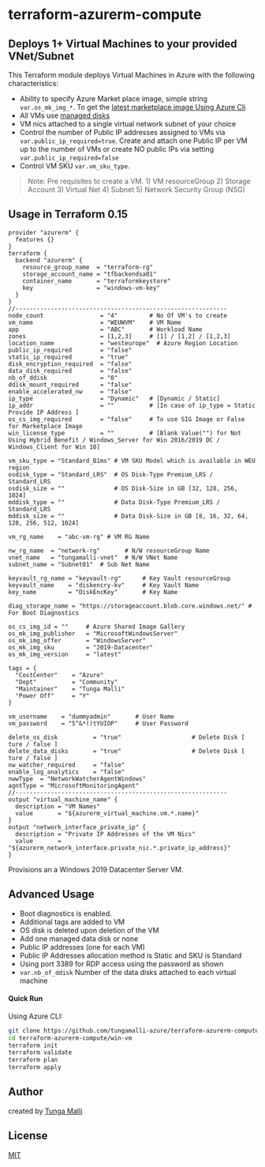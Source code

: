 # terraform-azurerm-compute

## Deploys 1+ Virtual Machines to your provided VNet/Subnet

This Terraform module deploys Virtual Machines in Azure with the following characteristics:

- Ability to specify Azure Market place image, simple string `var.os_mk_img_*`. To get the [latest marketplace image Using Azure Cli](https://docs.microsoft.com/cli/azure/vm/image?view=azure-cli-latest) 
- All VMs use [managed disks](https://azure.microsoft.com/services/managed-disks/) 
- VM nics attached to a single virtual network subnet of your choice
- Control the number of Public IP addresses assigned to VMs via `var.public_ip_required=true`. Create and attach one Public IP per VM up to the number of VMs or create NO public IPs via setting `var.public_ip_required=false`
- Control VM SKU `var.vm_sku_type`.

> Note: Pre requisites to create a VM. 1) VM resourceGroup 2) Storage Account 3) Virtual Net 4) Subnet 5) Network Security Group (NSG)

## Usage in Terraform 0.15
```hcl
provider "azurerm" {
  features {}
}
terraform {
  backend "azurerm" {
    resource_group_name  = "terraform-rg"
    storage_account_name = "tfbackendsa01"
    container_name       = "terraformkeystore"
    key                  = "windows-vm-key"
  }
}
//------------------------------------------------------------
node_count                = "4"         # No Of VM's to create
vm_name                   = "WEUWVM"    # VM Name
app                       = "ABC"       # Workload Name
zones                     = [1,2,3]     # [1] / [1,2] / [1,2,3]
location_name             = "westeurope"  # Azure Region Location
public_ip_required        = "false"
static_ip_required        = "true"
disk_encryption_required  = "false"
data_disk_required        = "false"
nb_of_ddisk               = "0"
ddisk_mount_required      = "false"
enable_accelerated_nw     = "false"
ip_type                   = "Dynamic"   # [Dynamic / Static]
ip_addr                   = ""          # [In case of ip_type = Static Provide IP Address ]
os_cs_img_required        = "false"     # To use SIG Image or False for Marketplace Image
win_license_type          = ""	        # [Blank Value("") for Not Using Hybrid Benefit / Windows_Server for Win 2016/2019 DC / Windows_Client for Win 10]

vm_sku_type = "Standard_B1ms" # VM SKU Model which is available in WEU region
osdisk_type = "Standard_LRS"  # OS Disk-Type Premium_LRS / Standard_LRS
osdisk_size = ""              # OS Disk-Size in GB [32, 128, 256, 1024]
mddisk_type = ""              # Data Disk-Type Premium_LRS / Standard_LRS
mddisk_size = ""              # Data Disk-Size in GB [8, 16, 32, 64, 128, 256, 512, 1024]

vm_rg_name    = "abc-vm-rg" # VM RG Name

nw_rg_name  = "network-rg"       # N/W resourceGroup Name
vnet_name   = "tungamalli-vnet"  # N/W VNet Name
subnet_name = "Subnet01"  # Sub Net Name

keyvault_rg_name = "keyvault-rg"      # Key Vault resourceGroup
keyvault_name    = "diskencry-kv"     # Key Vault Name
key_name         = "DiskEncKey"       # Key Name

diag_storage_name = "https://storageaccount.blob.core.windows.net/" # For Boot Diagnostics

os_cs_img_id = ""     # Azure Shared Image Gallery
os_mk_img_publisher   = "MicrosoftWindowsServer"
os_mk_img_offer       = "WindowsServer"
os_mk_img_sku         = "2019-Datacenter"
os_mk_img_version     = "latest"

tags = {  
  "CostCenter"    = "Azure"
  "Dept"          = "Community"
  "Maintainer"    = "Tunga Malli"
  "Power Off"     = "Y"
}

vm_username    = "dummyadmin"       # User Name
vm_password    = "5^&*()tYUIOP"     # User Password

delete_os_disk          = "true"                    # Delete Disk [ ture / false ]
delete_data_disks       = "true"                    # Delete Disk [ ture / false ]
nw_watcher_required     = "false"
enable_log_analytics    = "false"
nwwType  = "NetworkWatcherAgentWindows"
agntType = "MicrosoftMonitoringAgent"
//------------------------------------------------------------
output "virtual_machine_name" {
  description = "VM Names"
  value       = "${azurerm_virtual_machine.vm.*.name}"
}
output "network_interface_private_ip" {
  description = "Private IP Addresses of the VM Nics"
  value       = "${azurerm_network_interface.private_nic.*.private_ip_address}"
}
```
Provisions an a Windows 2019 Datacenter Server VM.

## Advanced Usage

- Boot diagnostics is enabled.
- Additional tags are added to VM
- OS disk is deleted upon deletion of the VM
- Add one managed data disk or none
- Public IP addresses (one for each VM)
- Public IP Addresses allocation method is Static and SKU is Standard
- Using port 3389 for RDP access using the password as shown
- `var.nb_of_ddisk` Number of the data disks attached to each virtual machine

#### Quick Run

Using Azure CLI:

```sh
git clone https://github.com/tungamalli-azure/terraform-azurerm-compute.git
cd terraform-azurerm-compute/win-vm
terraform init
terraform validate
terraform plan
terraform apply
```

## Author

created by [Tunga Malli](http://github.com/tungamalli-azure)

## License

[MIT](LICENSE)
